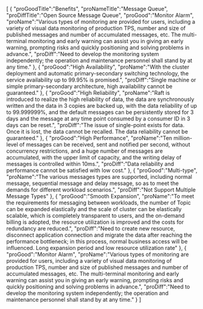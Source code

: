 [
	{
		"proGoodTitle":"Benefits",
		"proNameTitle":"Message Queue",
		"proDiffTitle":"Open Source Message Queue",
		"proGood":"Monitor Alarm",
		"proName":"Various types of monitoring are provided for users, including a variety of visual data monitoring of production TPS, number and size of published messages and number of accumulated messages, etc. The multi-terminal monitoring and early warning can assist you in giving an early warning, prompting risks and quickly positioning and solving problems in advance.",
		"proDiff":"Need to develop the monitoring system independently; the operation and maintenance personnel shall stand by at any time."
	},
	{
		"proGood":"High Availability",
		"proName":"With the cluster deployment and automatic primary-secondary switching technology, the service availability up to 99.95% is promised.",
		"proDiff":"Single machine or simple primary-secondary architecture, high availability cannot be guaranteed."
	},
	{
		"proGood":"High Reliability",
		"proName":"Raft is introduced to realize the high reliability of data, the data are synchronously written and the data in 3 copies are backed up, with the data reliability of up to 99.999999%, and the default messages can be persistently stored for 3 days and the message at any time point consumed by a consumer ID in 3 days can be reset.",
		"proDiff":"The issue of single-point exists for data. Once it is lost, the data cannot be recalled. The data reliability cannot be guaranteed."
	},
	{
		"proGood":"High Performance",
		"proName":"Ten million-level of messages can be received, sent and notified per second, without concurrency restrictions, and a huge number of messages are accumulated, with the upper limit of capacity, and the writing delay of messages is controlled within 10ms.",
		"proDiff":"Data reliability and performance cannot be satisfied with low cost."
	},
	{
		"proGood":"Multi-type",
		"proName":"The various messages types are supported, including normal message, sequential message and delay message, so as to meet the demands for different workload scenarios.",
		"proDiff":"Not Support Multiple Message Types"
	},
	{
		"proGood":"Smooth Expansion",
		"proName":"To meet the requirements for messaging between workloads, the number of Topic can be expanded elastically and the scale of cluster can be elastically scalable, which is completely transparent to users, and the on-demand billing is adopted, the resource utilization is improved and the costs for redundancy are reduced.",
		"proDiff":"Need to create new resource, disconnect application connection and migrate the data after reaching the performance bottleneck; in this process, normal business access will be influenced. Long expansion period and low resource utilization rate"
	},
	{
		"proGood":"Monitor Alarm",
		"proName":"Various types of monitoring are provided for users, including a variety of visual data monitoring of production TPS, number and size of published messages and number of accumulated messages, etc. The multi-terminal monitoring and early warning can assist you in giving an early warning, prompting risks and quickly positioning and solving problems in advance.",
		"proDiff":"Need to develop the monitoring system independently; the operation and maintenance personnel shall stand by at any time."
	}
]